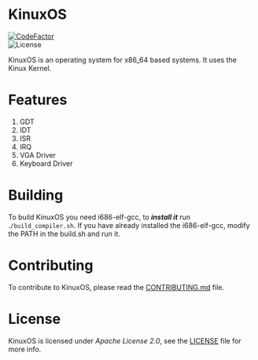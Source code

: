 # KinuxOS
[![CodeFactor](https://www.codefactor.io/repository/github/kushagra765/kinuxos/badge)](https://www.codefactor.io/repository/github/kushagra765/kinuxos)
<br/>
![License](https://img.shields.io/badge/license-Apache%202.0-blue?style=flat-square)
<br/>

KinuxOS is an operating system for x86_64 based systems. It uses the Kinux Kernel.

# Features
1. GDT
2. IDT
3. ISR
4. IRQ
5. VGA Driver
6. Keyboard Driver

# Building
To build KinuxOS you need i686-elf-gcc, to ***install it*** run .```/build_compiler.sh```. If you have already installed the i686-elf-gcc, modify the PATH in the build.sh and run it.

# Contributing
To contribute to KinuxOS, please read the [CONTRIBUTING.md](https://github.com/kushagra765/KinuxOS/blob/dev/CONTRIBUTING.md) file.

# License
KinuxOS is licensed under _Apache License 2.0_, see the [LICENSE](https://github.com/kushagra765/KinuxOS/blob/main/LICENSE) file for more info.
